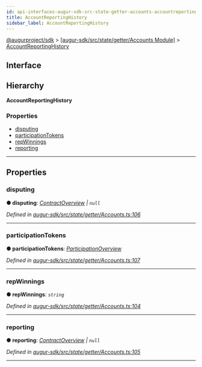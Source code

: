 ```yaml
---
id: api-interfaces-augur-sdk-src-state-getter-accounts-accountreportinghistory
title: AccountReportingHistory
sidebar_label: AccountReportingHistory
---
```


[@augurproject/sdk](api-readme.md) > [[augur-sdk/src/state/getter/Accounts Module]](api-modules-augur-sdk-src-state-getter-accounts-module.md) > [AccountReportingHistory](api-interfaces-augur-sdk-src-state-getter-accounts-accountreportinghistory.md)

## Interface

## Hierarchy

**AccountReportingHistory**

### Properties

* [disputing](api-interfaces-augur-sdk-src-state-getter-accounts-accountreportinghistory.md#disputing)
* [participationTokens](api-interfaces-augur-sdk-src-state-getter-accounts-accountreportinghistory.md#participationtokens)
* [repWinnings](api-interfaces-augur-sdk-src-state-getter-accounts-accountreportinghistory.md#repwinnings)
* [reporting](api-interfaces-augur-sdk-src-state-getter-accounts-accountreportinghistory.md#reporting)

---

## Properties

<a id="disputing"></a>

###  disputing

**● disputing**: *[ContractOverview](api-interfaces-augur-sdk-src-state-getter-accounts-contractoverview.md) \| `null`*

*Defined in [augur-sdk/src/state/getter/Accounts.ts:106](https://github.com/AugurProject/augur/blob/1e1466f1d3/packages/augur-sdk/src/state/getter/Accounts.ts#L106)*

___
<a id="participationtokens"></a>

###  participationTokens

**● participationTokens**: *[ParticipationOverview](api-interfaces-augur-sdk-src-state-getter-accounts-participationoverview.md)*

*Defined in [augur-sdk/src/state/getter/Accounts.ts:107](https://github.com/AugurProject/augur/blob/1e1466f1d3/packages/augur-sdk/src/state/getter/Accounts.ts#L107)*

___
<a id="repwinnings"></a>

###  repWinnings

**● repWinnings**: *`string`*

*Defined in [augur-sdk/src/state/getter/Accounts.ts:104](https://github.com/AugurProject/augur/blob/1e1466f1d3/packages/augur-sdk/src/state/getter/Accounts.ts#L104)*

___
<a id="reporting"></a>

###  reporting

**● reporting**: *[ContractOverview](api-interfaces-augur-sdk-src-state-getter-accounts-contractoverview.md) \| `null`*

*Defined in [augur-sdk/src/state/getter/Accounts.ts:105](https://github.com/AugurProject/augur/blob/1e1466f1d3/packages/augur-sdk/src/state/getter/Accounts.ts#L105)*

___

